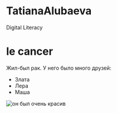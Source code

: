 # TatianaAlubaeva
Digital Literacy
# le cancer
Жил-был рак. У него было много друзей:
* Злата
* Лера
* Маша

![он был очень красив](http://polzovred.ru/wp-content/uploads/2015/01/rak_03-300x163.jpg "Рак")

